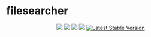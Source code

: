 # filesearcher

<p align="center">
    <a href="https://GitHub.com/onemanpublisher/filesearcher/graphs/contributors/"><img src="https://img.shields.io/github/contributors/onemanpublisher/filesearcher.svg"></a>
    <a href="https://filesearcher.online/"><img src="https://img.shields.io/badge/build-working-green.svg"></a>
    <a href="https://GitHub.com/onemanpublisher/filesearcher/graphs/commit-activity/"><img src="https://img.shields.io/badge/Maintained%3F-yes-green.svg"></a>
    <a href="https://GitHub.com/onemanpublisher/filesearcher/issues/"><img src="https://img.shields.io/github/issues/onemanpublisher/filesearcher.svg"></a>
    <a href="https://GitHub.com/onemanpublisher/filesearcher/releases/"><img src="https://img.shields.io/github/release/onemanpublisher/filesearcher.svg" alt="Latest Stable Version"></a>
</p>